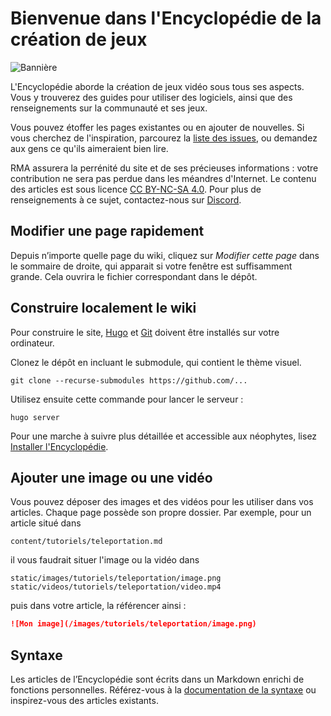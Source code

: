 # Bienvenue dans l'Encyclopédie de la création de jeux

![Bannière](/static/images/accueil/banniere.png)

L'Encyclopédie aborde la création de jeux vidéo sous tous ses aspects. Vous y trouverez des guides pour utiliser des logiciels, ainsi que des renseignements sur la communauté et ses jeux.

Vous pouvez étoffer les pages existantes ou en ajouter de nouvelles. Si vous cherchez de l'inspiration, parcourez la [liste des issues](https://github.com/rpgmakeralliance/wiki/issues), ou demandez aux gens ce qu'ils aimeraient bien lire.

RMA assurera la perrénité du site et de ses précieuses informations : votre contribution ne sera pas perdue dans les méandres d'Internet. Le contenu des articles est sous licence [CC BY-NC-SA 4.0](https://creativecommons.org/licenses/by-nc-sa/4.0/). Pour plus de renseignements à ce sujet, contactez-nous sur [Discord](https://discord.gg/RrBppaj).

## Modifier une page rapidement

Depuis n’importe quelle page du wiki, cliquez sur *Modifier cette page* dans le sommaire de droite, qui apparait si votre fenêtre est suffisamment grande. Cela ouvrira le fichier correspondant dans le dépôt.

## Construire localement le wiki

Pour construire le site, [Hugo](https://github.com/gohugoio/hugo/releases) et [Git](https://git-scm.com/downloads) doivent être installés sur votre ordinateur.

Clonez le dépôt en incluant le submodule, qui contient le thème visuel.

```
git clone --recurse-submodules https://github.com/...
```

Utilisez ensuite cette commande pour lancer le serveur :

```
hugo server
```

Pour une marche à suivre plus détaillée et accessible aux néophytes, lisez [Installer l'Encyclopédie](https://wiki.rpgmakeralliance.com/contribuer/installer).

## Ajouter une image ou une vidéo

Vous pouvez déposer des images et des vidéos pour les utiliser dans vos articles. Chaque page possède son propre dossier. Par exemple, pour un article situé dans

```
content/tutoriels/teleportation.md
```

il vous faudrait situer l'image ou la vidéo dans

```
static/images/tutoriels/teleportation/image.png
static/videos/tutoriels/teleportation/video.mp4
```

puis dans votre article, la référencer ainsi :

```markdown
![Mon image](/images/tutoriels/teleportation/image.png)
```

## Syntaxe

Les articles de l’Encyclopédie sont écrits dans un Markdown enrichi de fonctions personnelles. Référez-vous à la [documentation de la syntaxe](https://wiki.rpgmakeralliance.com/contribuer/syntaxe) ou inspirez-vous des articles existants.
